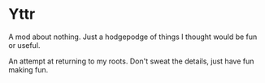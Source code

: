 # Yttr
A mod about nothing. Just a hodgepodge of things I thought would be fun or useful.

An attempt at returning to my roots. Don't sweat the details, just have fun making fun.
